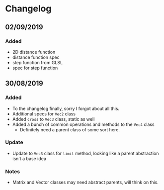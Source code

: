 # Changelog

## 02/09/2019
### Added
- 2D distance function
- distance function spec
- step function from GLSL
- spec for step function

## 30/08/2019
### Added
- To the changelog finally, sorry I forgot about all this.
- Additional specs for `Vec2` class
- Added `cross` to `Vec3` class, static as well
- Added a bunch of common operations and methods to the `Vec4` class
  - Definitely need a parent class of some sort here.

### Update
- Update to `Vec3` class for `limit` method, looking like a parent abstraction isn't a base idea

### Notes
- Matrix and Vector classes may need abstract parents, will think on this.

